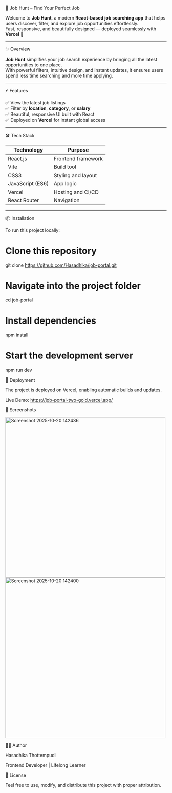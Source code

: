 💼 Job Hunt – Find Your Perfect Job

Welcome to **Job Hunt**, a modern **React-based job searching app** that helps users discover, filter, and explore job opportunities effortlessly.  
Fast, responsive, and beautifully designed — deployed seamlessly with **Vercel** 🚀

---

✨ Overview

**Job Hunt** simplifies your job search experience by bringing all the latest opportunities to one place.  
With powerful filters, intuitive design, and instant updates, it ensures users spend less time searching and more time applying.

---

⚡ Features

✅ View the latest job listings  
✅ Filter by **location**, **category**, or **salary**  
✅ Beautiful, responsive UI built with React    
✅ Deployed on **Vercel** for instant global access  

---

🛠️ Tech Stack

| Technology | Purpose |
|-------------|----------|
| React.js| Frontend framework |
| Vite  | Build tool  |
| CSS3| Styling and layout |
| JavaScript (ES6) | App logic |
| Vercel | Hosting and CI/CD |
| React Router | Navigation |

---

📦 Installation

To run this project locally:

# Clone this repository
git clone https://github.com/Hasadhika/job-portal.git

# Navigate into the project folder
cd job-portal

# Install dependencies
npm install

# Start the development server
npm run dev

🚀 Deployment

The project is deployed on Vercel, enabling automatic builds and updates.


Live Demo: https://job-portal-two-gold.vercel.app/


📸 Screenshots


<img width="500" height="500" alt="Screenshot 2025-10-20 142436" src="https://github.com/user-attachments/assets/6a65daef-e5a2-4468-bd65-56e65e152dda" />
<img width="500" height="500" alt="Screenshot 2025-10-20 142400" src="https://github.com/user-attachments/assets/d5900859-b503-4f2e-b509-41a500e08a07" />





🧑‍💻 Author

Hasadhika Thottempudi

Frontend Developer | Lifelong Learner


📜 License

Feel free to use, modify, and distribute this project with proper attribution.


